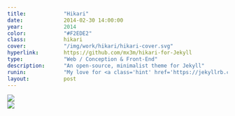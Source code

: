 ```yaml
---
title:            "Hikari"
date:             2014-02-30 14:00:00
year:             2014
color:            "#F2EDE2"
class:            hikari
cover:            "/img/work/hikari/hikari-cover.svg"
hyperlink:        https://github.com/mx3m/hikari-for-Jekyll
type:             "Web / Conception & Front-End"
description:      "An open-source, minimalist theme for Jekyll"
runin:            "My love for <a class='hint' href='https://jekyllrb.com/'>Jekyll</a> pushed me to create a minimal, code-friendly, easily customizable theme for it. Hikari was born. <a class='hint' href='https://github.com/mx3m/hikari-for-jekyll'>The repository</a> is no longer active but the theme is still compatible with Jekyll's latest update, you can use it as a starter point for your next blog project."
layout:           post
---
```


<div class="post-content-grid">
  <div class="post-content-column column-2">
    <img class="post-content-screen desktop" src="{{ site.baseurl }}/img/work/hikari/hikari-article-desktop.png" />
  </div>
  <div class="post-content-column column-3">
    <img class="post-content-screen iphone" src="{{ site.baseurl }}/img/work/hikari/hikari-index-mobile.png" />
  </div>
</div>
